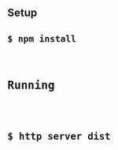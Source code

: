 <h2>Setup<h2>
<pre>
<code>$ npm install<code>
</pre>
<h2>Running<h2>
<pre>
<code>$ http server dist<code>
</pre>
